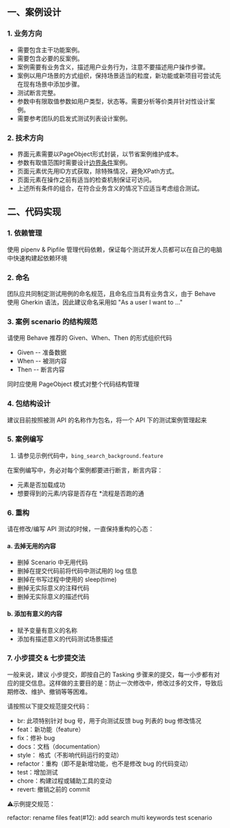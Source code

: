 ## 一、案例设计

### 1. 业务方向
* 需要包含主干功能案例。
* 需要包含必要的反案例。
* 案例需要有业务含义，描述用户业务行为，注意不要描述用户操作步骤。
* 案例以用户场景的方式组织，保持场景适当的粒度，新功能或新项目可尝试先在现有场景中添加步骤。
* 测试断言完整。
* 参数中有限取值参数如用户类型，状态等。需要分析等价类并针对性设计案例。
* 需要参考团队的启发式测试列表设计案例。

### 2. 技术方向
* 界面元素需要以PageObject形式封装，以节省案例维护成本。
* 参数有取值范围时需要设计[边界条件](https://baike.baidu.com/item/%E8%BE%B9%E7%95%8C%E5%80%BC%E6%B5%8B%E8%AF%95/2511553?fr=aladdin)案例。
* 页面元素优先用ID方式获取，除特殊情况，避免XPath方式。
* 页面元素在操作之前有适当的检查机制保证可访问。
* 上述所有条件的组合，在符合业务含义的情况下应适当考虑组合测试。

## 二、代码实现
### 1. 依赖管理
使用 pipenv & Pipfile 管理代码依赖，保证每个测试开发人员都可以在自己的电脑中快速构建起依赖环境

### 2. 命名
团队应共同制定测试用例的命名规范，且命名应当具有业务含义，由于 Behave 使用 Gherkin 语法，因此建议命名采用如
"As a user I want to ..."

### 3. 案例 scenario 的结构规范
请使用 Behave 推荐的 Given、When、Then 的形式组织代码

* Given -- 准备数据
* When -- 被测内容
* Then -- 断言内容

同时应使用 PageObject 模式对整个代码结构管理

### 4. 包结构设计
建议目前按照被测 API 的名称作为包名，将一个 API 下的测试案例管理起来

### 5. 案例编写
1. 请参见示例代码中，`bing_search_background.feature`

在案例编写中，务必对每个案例都要进行断言，断言内容：
* 元素是否加载成功
* 想要得到的元素/内容是否存在
*流程是否跑的通

### 6. 重构
请在修改/编写 API 测试的时候，一直保持重构的心态：
#### a. 去掉无用的内容
* 删掉 Scenario 中无用代码
* 删掉在提交代码前将代码中测试用的 log 信息
* 删掉在书写过程中使用的 sleep(time)
* 删掉无实际意义的注释代码
* 删掉无实际意义的描述代码

#### b. 添加有意义的内容
* 赋予变量有意义的名称
* 添加有描述意义的代码测试场景描述

### 7. 小步提交 & 七步提交法
一般来说，建议 小步提交，即按自己的 Tasking 步骤来的提交，每一小步都有对应的提交信息。这样做的主要目的是：防止一次修改中，修改过多的文件，导致后期修改、维护、撤销等等困难。

请按照以下提交规范提交代码：
* br: 此项特别针对 bug 号，用于向测试反馈 bug 列表的 bug 修改情况
* feat：新功能（feature）
* fix：修补 bug
* docs：文档（documentation）
* style： 格式（不影响代码运行的变动）
* refactor：重构（即不是新增功能，也不是修改 bug 的代码变动）
* test：增加测试
* chore：构建过程或辅助工具的变动
* revert: 撤销之前的 commit

⚠️示例提交规范：

refactor: rename files
feat(#12): add search multi keywords test scenario
